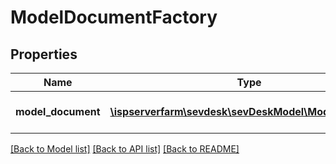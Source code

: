 # ModelDocumentFactory

## Properties
Name | Type | Description | Notes
------------ | ------------- | ------------- | -------------
**model_document** | [**\ispserverfarm\sevdesk\sevDeskModel\ModelDocument**](ModelDocument.md) | the Model_Document to create | [optional] 

[[Back to Model list]](../README.md#documentation-for-models) [[Back to API list]](../README.md#documentation-for-api-endpoints) [[Back to README]](../README.md)


